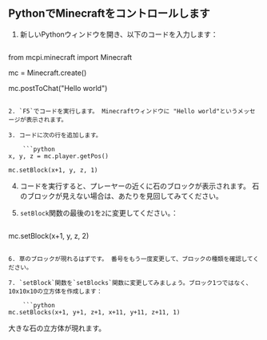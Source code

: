 ## PythonでMinecraftをコントロールします

1. 新しいPythonウィンドウを開き、以下のコードを入力します：
    
    ```python
from mcpi.minecraft import Minecraft

mc = Minecraft.create()

mc.postToChat("Hello world")
```

2. `F5`でコードを実行します。 Minecraftウィンドウに "Hello world"というメッセージが表示されます。

3. コードに次の行を追加します。
    
    ```python
x, y, z = mc.player.getPos()

mc.setBlock(x+1, y, z, 1)
```

4. コードを実行すると、プレーヤーの近くに石のブロックが表示されます。 石のブロックが見えない場合は、あたりを見回してみてください。

5. `setBlock`関数の最後の`1`を`2`に変更してください。：
    
    ```python
mc.setBlock(x+1, y, z, 2)
```

6. 草のブロックが現れるはずです。 番号をもう一度変更して、ブロックの種類を確認してください。

7. `setBlock`関数を`setBlocks`関数に変更してみましょう。ブロック1つではなく、10x10x10の立方体を作成します：
    
    ```python
mc.setBlocks(x+1, y+1, z+1, x+11, y+11, z+11, 1)
```

大きな石の立方体が現れます。